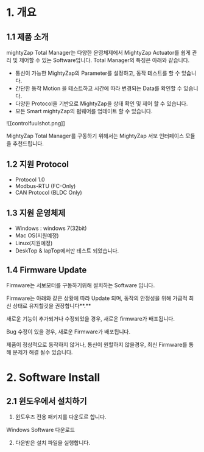 # 1. 개요
## 1.1 제품 소개

mightyZap Total Manager는 다양한 운영체제에서 MightyZap Actuator를 쉽게 관리 및 제어할 수 있는 Software입니다.
Total Manager의 특징은 아래와 같습니다.
- 통신이 가능한 MightyZap의 Parameter를 설정하고, 동작 테스트를 할 수 있습니다.
- 간단한 동작 Motion 을 테스트하고 시간에 따라 변경되는 Data를 확인할 수 있습니다.
- 다양한 Protocol을 기반으로 MightyZap을 상태 확인 및 제어 할 수 있습니다.
- 모든 Smart mightyZap의 펌웨어를 업데이트 할 수 있습니다.

![[controlfuulshot.png]]

MightyZap Total Manager를 구동하기 위해서는 MightyZap 서보 인터페이스 모듈을 추천드립니다.

## 1.2 지원 Protocol

- Protocol 1.0
- Modbus-RTU (FC-Only)
- CAN Protocol (BLDC Only)

## 1.3 지원 운영체제

- Windows : windows 7(32bit)
- Mac OS(지원예정)
- Linux(지원예정)
- DeskTop & lapTop에서만 테스트 되었습니다.

## 1.4 Firmware Update

Firmware는 서보모터를 구동하기위해 설치하는 Software 입니다.

Firmware는 아래와 같은 상황에 따라 Update 되며, 동작의 안정성을 위해 가급적 최신 상태로 유지할것을 권장합니다**.**

새로운 기능이 추가되거나 수정되었을 경우, 새로운 firmware가 배포됩니다.

Bug 수정이 있을 경우, 새로운 Firmware가 배포됩니다.

제품이 정상적으로 동작하지 않거나, 통신이 원할하지 않을경우, 최신 Firmware를 통해 문제가 해결 될수 있습니다.

# 2. Software Install

## 2.1 윈도우에서 설치하기

1. 윈도우즈 전용 패키지를 다운도르 합니다.

Windows Software 다운로드

2. 다운받은 설치 파일을 실행합니다.